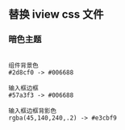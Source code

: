 ## 替换 iview css 文件


### 暗色主题

```

组件背景色
#2d8cf0 -> #006688

输入框边框
#57a3f3 -> #006688

输入框边框背影色
rgba(45,140,240,.2) -> #e3cbf9

```